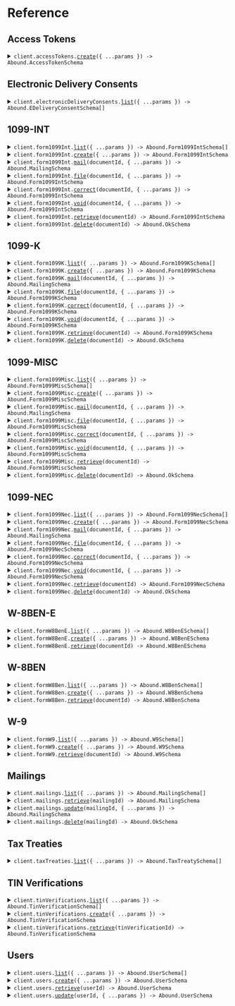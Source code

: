 # Reference

## Access Tokens

<details><summary><code>client.accessTokens.<a href="/src/api/resources/accessTokens/client/Client.ts">create</a>({ ...params }) -> Abound.AccessTokenSchema</code></summary>
<dl>
<dd>

#### 📝 Description

<dl>
<dd>

<dl>
<dd>

Creates an access token for authenticating Drop-In UI Components.

</dd>
</dl>
</dd>
</dl>

#### 🔌 Usage

<dl>
<dd>

<dl>
<dd>

```typescript
await client.accessTokens.create({
    expiresIn: 900,
});
```

</dd>
</dl>
</dd>
</dl>

#### ⚙️ Parameters

<dl>
<dd>

<dl>
<dd>

**request:** `Abound.AccessTokenRequestSchema`

</dd>
</dl>

<dl>
<dd>

**requestOptions:** `AccessTokens.RequestOptions`

</dd>
</dl>
</dd>
</dl>

</dd>
</dl>
</details>

## Electronic Delivery Consents

<details><summary><code>client.electronicDeliveryConsents.<a href="/src/api/resources/electronicDeliveryConsents/client/Client.ts">list</a>({ ...params }) -> Abound.EDeliveryConsentSchema[]</code></summary>
<dl>
<dd>

#### 📝 Description

<dl>
<dd>

<dl>
<dd>

Returns a list of Electronic Delivery Consents.

</dd>
</dl>
</dd>
</dl>

#### 🔌 Usage

<dl>
<dd>

<dl>
<dd>

```typescript
await client.electronicDeliveryConsents.list();
```

</dd>
</dl>
</dd>
</dl>

#### ⚙️ Parameters

<dl>
<dd>

<dl>
<dd>

**request:** `Abound.EDeliveryConsentListRequest`

</dd>
</dl>

<dl>
<dd>

**requestOptions:** `ElectronicDeliveryConsents.RequestOptions`

</dd>
</dl>
</dd>
</dl>

</dd>
</dl>
</details>

## 1099-INT

<details><summary><code>client.form1099Int.<a href="/src/api/resources/form1099Int/client/Client.ts">list</a>({ ...params }) -> Abound.Form1099IntSchema[]</code></summary>
<dl>
<dd>

#### 📝 Description

<dl>
<dd>

<dl>
<dd>

Returns a list of 1099-INT documents.

</dd>
</dl>
</dd>
</dl>

#### 🔌 Usage

<dl>
<dd>

<dl>
<dd>

```typescript
await client.form1099Int.list();
```

</dd>
</dl>
</dd>
</dl>

#### ⚙️ Parameters

<dl>
<dd>

<dl>
<dd>

**request:** `Abound.Form1099IntListRequest`

</dd>
</dl>

<dl>
<dd>

**requestOptions:** `Form1099Int.RequestOptions`

</dd>
</dl>
</dd>
</dl>

</dd>
</dl>
</details>

<details><summary><code>client.form1099Int.<a href="/src/api/resources/form1099Int/client/Client.ts">create</a>({ ...params }) -> Abound.Form1099IntSchema</code></summary>
<dl>
<dd>

#### 📝 Description

<dl>
<dd>

<dl>
<dd>

Creates a 1099-INT document and subsequently kicks off a TIN Verification, if the name and TIN combo has not been used before.

</dd>
</dl>
</dd>
</dl>

#### 🔌 Usage

<dl>
<dd>

<dl>
<dd>

```typescript
await client.form1099Int.create({
    body: {
        filingYear: 2023,
        payer: {
            name: "Hooli",
            tin: "111111111",
            address: "256 Byron Street",
            address2: "Suite 32",
            city: "Palo Alto",
            state: "CA",
            postalCode: "94306",
            country: "US",
            phoneNumber: "6501014096",
        },
        payee: {
            name: "Ada Lovelace",
            tin: "000000000",
            address: "1401 N Shoreline Blvd",
            address2: "Suite 1",
            city: "Mountain View",
            state: "CA",
            postalCode: "94043",
            country: "US",
        },
        formFields: {
            bondPremium: 19423,
            bondPremiumTaxExemptBond: 19423,
            bondPremiumTreasury: 19423,
            earlyWithdrawalPenalty: 23223,
            foreignTaxPaid: 19423,
            foreignTaxPaidCountry: "FR",
            hasFatcaFilingRequirement: true,
            interestIncome: 83232,
            investmentExpenses: 19423,
            marketDiscount: 19423,
            payersRoutingNumber: "054000030",
            specifiedPrivateActivityBondInterest: 19423,
            taxExemptInterest: 19423,
            usSavingsBondsInterest: 19423,
            federalIncomeTaxWithheld: 0,
            accountNumber: "A006SVmcrieFAbm3gsaV",
            stateTaxInfo: [
                {
                    filingState: Abound.Form1099FilingStateEnum.Ca,
                    stateTaxWithheld: 0,
                },
            ],
        },
    },
});
```

</dd>
</dl>
</dd>
</dl>

#### ⚙️ Parameters

<dl>
<dd>

<dl>
<dd>

**request:** `Abound.Form1099IntRequest`

</dd>
</dl>

<dl>
<dd>

**requestOptions:** `Form1099Int.RequestOptions`

</dd>
</dl>
</dd>
</dl>

</dd>
</dl>
</details>

<details><summary><code>client.form1099Int.<a href="/src/api/resources/form1099Int/client/Client.ts">mail</a>(documentId, { ...params }) -> Abound.MailingSchema</code></summary>
<dl>
<dd>

#### 📝 Description

<dl>
<dd>

<dl>
<dd>

Mails a 1099-INT document.

</dd>
</dl>
</dd>
</dl>

#### 🔌 Usage

<dl>
<dd>

<dl>
<dd>

```typescript
await client.form1099Int.mail("documentId_samplepWpJ9Snlzb", {
    body: {
        to: {
            address: "1401 N Shoreline Blvd",
            address2: "Suite 1",
            city: "Mountain View",
            state: "CA",
            postalCode: "94043",
            country: "US",
            name: "Ada Lovelace",
        },
        from: {
            address: "256 Byron Street",
            address2: "Suite 32",
            city: "Palo Alto",
            state: "CA",
            postalCode: "94306",
            country: "US",
            name: "Hooli",
        },
    },
});
```

</dd>
</dl>
</dd>
</dl>

#### ⚙️ Parameters

<dl>
<dd>

<dl>
<dd>

**documentId:** `Abound.DocumentId`

</dd>
</dl>

<dl>
<dd>

**request:** `Abound.Form1099IntMailingRequest`

</dd>
</dl>

<dl>
<dd>

**requestOptions:** `Form1099Int.RequestOptions`

</dd>
</dl>
</dd>
</dl>

</dd>
</dl>
</details>

<details><summary><code>client.form1099Int.<a href="/src/api/resources/form1099Int/client/Client.ts">file</a>(documentId, { ...params }) -> Abound.Form1099IntSchema</code></summary>
<dl>
<dd>

#### 📝 Description

<dl>
<dd>

<dl>
<dd>

Files a 1099-INT document.

</dd>
</dl>
</dd>
</dl>

#### 🔌 Usage

<dl>
<dd>

<dl>
<dd>

```typescript
await client.form1099Int.file("documentId_samplepWpJ9Snlzb");
```

</dd>
</dl>
</dd>
</dl>

#### ⚙️ Parameters

<dl>
<dd>

<dl>
<dd>

**documentId:** `Abound.DocumentId`

</dd>
</dl>

<dl>
<dd>

**request:** `Abound.Form1099IntFileRequest`

</dd>
</dl>

<dl>
<dd>

**requestOptions:** `Form1099Int.RequestOptions`

</dd>
</dl>
</dd>
</dl>

</dd>
</dl>
</details>

<details><summary><code>client.form1099Int.<a href="/src/api/resources/form1099Int/client/Client.ts">correct</a>(documentId, { ...params }) -> Abound.Form1099IntSchema</code></summary>
<dl>
<dd>

#### 📝 Description

<dl>
<dd>

<dl>
<dd>

Files a new corrected 1099-INT and relates it to the original document. A 1099-INT can be corrected only after it has reached the `FILED` status. Automatically handles both one-transaction and two-transaction corrections.

</dd>
</dl>
</dd>
</dl>

#### 🔌 Usage

<dl>
<dd>

<dl>
<dd>

```typescript
await client.form1099Int.correct("documentId_samplepWpJ9Snlzb", {
    body: {
        payee: {
            name: "Ada Lovelace",
            tin: "000000000",
            address: "1401 N Shoreline Blvd",
            address2: "Suite 1",
            city: "Mountain View",
            state: "CA",
            postalCode: "94043",
            country: "US",
        },
        formFields: {
            bondPremium: 19423,
            bondPremiumTaxExemptBond: 19423,
            bondPremiumTreasury: 19423,
            earlyWithdrawalPenalty: 23223,
            foreignTaxPaid: 19423,
            foreignTaxPaidCountry: "FR",
            hasFatcaFilingRequirement: true,
            interestIncome: 10000,
            investmentExpenses: 19423,
            marketDiscount: 19423,
            payersRoutingNumber: "054000030",
            specifiedPrivateActivityBondInterest: 19423,
            taxExemptInterest: 19423,
            usSavingsBondsInterest: 19423,
            federalIncomeTaxWithheld: 0,
            accountNumber: "A006SVmcrieFAbm3gsaV",
            stateTaxInfo: [
                {
                    filingState: Abound.Form1099FilingStateEnum.Ca,
                },
            ],
        },
    },
});
```

</dd>
</dl>
</dd>
</dl>

#### ⚙️ Parameters

<dl>
<dd>

<dl>
<dd>

**documentId:** `Abound.DocumentId`

</dd>
</dl>

<dl>
<dd>

**request:** `Abound.Form1099IntCorrectRequest`

</dd>
</dl>

<dl>
<dd>

**requestOptions:** `Form1099Int.RequestOptions`

</dd>
</dl>
</dd>
</dl>

</dd>
</dl>
</details>

<details><summary><code>client.form1099Int.<a href="/src/api/resources/form1099Int/client/Client.ts">void</a>(documentId, { ...params }) -> Abound.Form1099IntSchema</code></summary>
<dl>
<dd>

#### 📝 Description

<dl>
<dd>

<dl>
<dd>

Files a new voided 1099-INT and relates it to the original document. A 1099-INT can be voided only after it has reached the `FILED` status.

</dd>
</dl>
</dd>
</dl>

#### 🔌 Usage

<dl>
<dd>

<dl>
<dd>

```typescript
await client.form1099Int.void("documentId_samplepWpJ9Snlzb");
```

</dd>
</dl>
</dd>
</dl>

#### ⚙️ Parameters

<dl>
<dd>

<dl>
<dd>

**documentId:** `Abound.DocumentId`

</dd>
</dl>

<dl>
<dd>

**request:** `Abound.Form1099IntVoidRequest`

</dd>
</dl>

<dl>
<dd>

**requestOptions:** `Form1099Int.RequestOptions`

</dd>
</dl>
</dd>
</dl>

</dd>
</dl>
</details>

<details><summary><code>client.form1099Int.<a href="/src/api/resources/form1099Int/client/Client.ts">retrieve</a>(documentId) -> Abound.Form1099IntSchema</code></summary>
<dl>
<dd>

#### 📝 Description

<dl>
<dd>

<dl>
<dd>

Retrieves the details of an existing 1099-INT document.

</dd>
</dl>
</dd>
</dl>

#### 🔌 Usage

<dl>
<dd>

<dl>
<dd>

```typescript
await client.form1099Int.retrieve("documentId_samplepWpJ9Snlzb");
```

</dd>
</dl>
</dd>
</dl>

#### ⚙️ Parameters

<dl>
<dd>

<dl>
<dd>

**documentId:** `Abound.DocumentId`

</dd>
</dl>

<dl>
<dd>

**requestOptions:** `Form1099Int.RequestOptions`

</dd>
</dl>
</dd>
</dl>

</dd>
</dl>
</details>

<details><summary><code>client.form1099Int.<a href="/src/api/resources/form1099Int/client/Client.ts">delete</a>(documentId) -> Abound.OkSchema</code></summary>
<dl>
<dd>

#### 📝 Description

<dl>
<dd>

<dl>
<dd>

Deletes a 1099-INT document. Once an action (`/file`, `/correct`, `/void`) has been executed on a 1099-INT, it cannot be deleted.

</dd>
</dl>
</dd>
</dl>

#### 🔌 Usage

<dl>
<dd>

<dl>
<dd>

```typescript
await client.form1099Int.delete("documentId_samplepWpJ9Snlzb");
```

</dd>
</dl>
</dd>
</dl>

#### ⚙️ Parameters

<dl>
<dd>

<dl>
<dd>

**documentId:** `Abound.DocumentId`

</dd>
</dl>

<dl>
<dd>

**requestOptions:** `Form1099Int.RequestOptions`

</dd>
</dl>
</dd>
</dl>

</dd>
</dl>
</details>

## 1099-K

<details><summary><code>client.form1099K.<a href="/src/api/resources/form1099K/client/Client.ts">list</a>({ ...params }) -> Abound.Form1099KSchema[]</code></summary>
<dl>
<dd>

#### 📝 Description

<dl>
<dd>

<dl>
<dd>

Returns a list of 1099-K documents.

</dd>
</dl>
</dd>
</dl>

#### 🔌 Usage

<dl>
<dd>

<dl>
<dd>

```typescript
await client.form1099K.list();
```

</dd>
</dl>
</dd>
</dl>

#### ⚙️ Parameters

<dl>
<dd>

<dl>
<dd>

**request:** `Abound.Form1099KListRequest`

</dd>
</dl>

<dl>
<dd>

**requestOptions:** `Form1099K.RequestOptions`

</dd>
</dl>
</dd>
</dl>

</dd>
</dl>
</details>

<details><summary><code>client.form1099K.<a href="/src/api/resources/form1099K/client/Client.ts">create</a>({ ...params }) -> Abound.Form1099KSchema</code></summary>
<dl>
<dd>

#### 📝 Description

<dl>
<dd>

<dl>
<dd>

Creates a 1099-K document and subsequently kicks off a TIN Verification, if the name and TIN combo has not been used before.

</dd>
</dl>
</dd>
</dl>

#### 🔌 Usage

<dl>
<dd>

<dl>
<dd>

```typescript
await client.form1099K.create({
    body: {
        filingYear: 2023,
        payer: {
            name: "Hooli",
            tin: "111111111",
            address: "256 Byron Street",
            address2: "Suite 32",
            city: "Palo Alto",
            state: "CA",
            postalCode: "94306",
            country: "US",
            phoneNumber: "6501014096",
        },
        payee: {
            name: "Ada Lovelace",
            tin: "000000000",
            address: "1401 N Shoreline Blvd",
            address2: "Suite 1",
            city: "Mountain View",
            state: "CA",
            postalCode: "94043",
            country: "US",
        },
        formFields: {
            accountNumber: "A0MCFOfvWWL7AVtwrhiU",
            aggregateGrossAmount: 27987876,
            aggregateGrossAmountCardNotPresent: 2332323,
            federalIncomeTaxWithheld: 0,
            merchantCategoryCode: "4582",
            numberOfPaymentTransactions: 767,
            pseName: "Payment Entity",
            payerClassification: Abound.Form1099KPayerClassificationEnum.Pse,
            transactionsReportedClassification: Abound.Form1099KTransactionsReportedClassificationSchema.PaymentCard,
            psePhoneNumber: "5555555555",
            grossAmountsByMonth: {
                april: 2332323,
                august: 2332323,
                december: 2332323,
                february: 2332323,
                january: 2332323,
                july: 2332323,
                june: 2332323,
                march: 2332323,
                may: 2332323,
                november: 2332323,
                october: 2332323,
                september: 2332323,
            },
            stateTaxInfo: [
                {
                    filingState: Abound.Form1099FilingStateEnum.Ca,
                    stateTaxWithheld: 0,
                },
            ],
        },
    },
});
```

</dd>
</dl>
</dd>
</dl>

#### ⚙️ Parameters

<dl>
<dd>

<dl>
<dd>

**request:** `Abound.Form1099KRequest`

</dd>
</dl>

<dl>
<dd>

**requestOptions:** `Form1099K.RequestOptions`

</dd>
</dl>
</dd>
</dl>

</dd>
</dl>
</details>

<details><summary><code>client.form1099K.<a href="/src/api/resources/form1099K/client/Client.ts">mail</a>(documentId, { ...params }) -> Abound.MailingSchema</code></summary>
<dl>
<dd>

#### 📝 Description

<dl>
<dd>

<dl>
<dd>

Mails a 1099-K document.

</dd>
</dl>
</dd>
</dl>

#### 🔌 Usage

<dl>
<dd>

<dl>
<dd>

```typescript
await client.form1099K.mail("documentId_sampletTtqNfulW8", {
    body: {
        to: {
            address: "1401 N Shoreline Blvd",
            address2: "Suite 1",
            city: "Mountain View",
            state: "CA",
            postalCode: "94043",
            country: "US",
            name: "Ada Lovelace",
        },
        from: {
            address: "256 Byron Street",
            address2: "Suite 32",
            city: "Palo Alto",
            state: "CA",
            postalCode: "94306",
            country: "US",
            name: "Hooli",
        },
    },
});
```

</dd>
</dl>
</dd>
</dl>

#### ⚙️ Parameters

<dl>
<dd>

<dl>
<dd>

**documentId:** `Abound.DocumentId`

</dd>
</dl>

<dl>
<dd>

**request:** `Abound.Form1099KMailingRequest`

</dd>
</dl>

<dl>
<dd>

**requestOptions:** `Form1099K.RequestOptions`

</dd>
</dl>
</dd>
</dl>

</dd>
</dl>
</details>

<details><summary><code>client.form1099K.<a href="/src/api/resources/form1099K/client/Client.ts">file</a>(documentId, { ...params }) -> Abound.Form1099KSchema</code></summary>
<dl>
<dd>

#### 📝 Description

<dl>
<dd>

<dl>
<dd>

Files a 1099-K document.

</dd>
</dl>
</dd>
</dl>

#### 🔌 Usage

<dl>
<dd>

<dl>
<dd>

```typescript
await client.form1099K.file("documentId_sampletTtqNfulW8");
```

</dd>
</dl>
</dd>
</dl>

#### ⚙️ Parameters

<dl>
<dd>

<dl>
<dd>

**documentId:** `Abound.DocumentId`

</dd>
</dl>

<dl>
<dd>

**request:** `Abound.Form1099KFileRequest`

</dd>
</dl>

<dl>
<dd>

**requestOptions:** `Form1099K.RequestOptions`

</dd>
</dl>
</dd>
</dl>

</dd>
</dl>
</details>

<details><summary><code>client.form1099K.<a href="/src/api/resources/form1099K/client/Client.ts">correct</a>(documentId, { ...params }) -> Abound.Form1099KSchema</code></summary>
<dl>
<dd>

#### 📝 Description

<dl>
<dd>

<dl>
<dd>

Files a new corrected 1099-K and relates it to the original document. A 1099-K can be corrected only after it has reached the `FILED` status. Automatically handles both one-transaction and two-transaction corrections.

</dd>
</dl>
</dd>
</dl>

#### 🔌 Usage

<dl>
<dd>

<dl>
<dd>

```typescript
await client.form1099K.correct("documentId_sampletTtqNfulW8", {
    body: {
        payee: {
            name: "Ada Lovelace",
            tin: "000000000",
            address: "1401 N Shoreline Blvd",
            address2: "Suite 1",
            city: "Mountain View",
            state: "CA",
            postalCode: "94043",
            country: "US",
        },
        formFields: {
            accountNumber: "A0MCFOfvWWL7AVtwrhiU",
            aggregateGrossAmount: 25655553,
            aggregateGrossAmountCardNotPresent: 25655553,
            federalIncomeTaxWithheld: 0,
            merchantCategoryCode: "4582",
            numberOfPaymentTransactions: 767,
            pseName: "Payment Entity",
            payerClassification: Abound.Form1099KPayerClassificationEnum.Pse,
            transactionsReportedClassification: Abound.Form1099KTransactionsReportedClassificationSchema.PaymentCard,
            psePhoneNumber: "5555555555",
            grossAmountsByMonth: {
                april: 2332323,
                august: 2332323,
                december: 2332323,
                february: 2332323,
                january: 0,
                july: 2332323,
                june: 2332323,
                march: 2332323,
                may: 2332323,
                november: 2332323,
                october: 2332323,
                september: 2332323,
            },
            stateTaxInfo: [
                {
                    filingState: Abound.Form1099FilingStateEnum.Ca,
                },
            ],
        },
    },
});
```

</dd>
</dl>
</dd>
</dl>

#### ⚙️ Parameters

<dl>
<dd>

<dl>
<dd>

**documentId:** `Abound.DocumentId`

</dd>
</dl>

<dl>
<dd>

**request:** `Abound.Form1099KCorrectRequest`

</dd>
</dl>

<dl>
<dd>

**requestOptions:** `Form1099K.RequestOptions`

</dd>
</dl>
</dd>
</dl>

</dd>
</dl>
</details>

<details><summary><code>client.form1099K.<a href="/src/api/resources/form1099K/client/Client.ts">void</a>(documentId, { ...params }) -> Abound.Form1099KSchema</code></summary>
<dl>
<dd>

#### 📝 Description

<dl>
<dd>

<dl>
<dd>

Files a new voided 1099-K and relates it to the original document. A 1099-K can be voided only after it has reached the `FILED` status.

</dd>
</dl>
</dd>
</dl>

#### 🔌 Usage

<dl>
<dd>

<dl>
<dd>

```typescript
await client.form1099K.void("documentId_sampletTtqNfulW8");
```

</dd>
</dl>
</dd>
</dl>

#### ⚙️ Parameters

<dl>
<dd>

<dl>
<dd>

**documentId:** `Abound.DocumentId`

</dd>
</dl>

<dl>
<dd>

**request:** `Abound.Form1099KVoidRequest`

</dd>
</dl>

<dl>
<dd>

**requestOptions:** `Form1099K.RequestOptions`

</dd>
</dl>
</dd>
</dl>

</dd>
</dl>
</details>

<details><summary><code>client.form1099K.<a href="/src/api/resources/form1099K/client/Client.ts">retrieve</a>(documentId) -> Abound.Form1099KSchema</code></summary>
<dl>
<dd>

#### 📝 Description

<dl>
<dd>

<dl>
<dd>

Retrieves the details of an existing 1099-K document.

</dd>
</dl>
</dd>
</dl>

#### 🔌 Usage

<dl>
<dd>

<dl>
<dd>

```typescript
await client.form1099K.retrieve("documentId_sampletTtqNfulW8");
```

</dd>
</dl>
</dd>
</dl>

#### ⚙️ Parameters

<dl>
<dd>

<dl>
<dd>

**documentId:** `Abound.DocumentId`

</dd>
</dl>

<dl>
<dd>

**requestOptions:** `Form1099K.RequestOptions`

</dd>
</dl>
</dd>
</dl>

</dd>
</dl>
</details>

<details><summary><code>client.form1099K.<a href="/src/api/resources/form1099K/client/Client.ts">delete</a>(documentId) -> Abound.OkSchema</code></summary>
<dl>
<dd>

#### 📝 Description

<dl>
<dd>

<dl>
<dd>

Deletes a 1099-K document. Once an action (`/file`, `/correct`, `/void`) has been executed on a 1099-K, it cannot be deleted.

</dd>
</dl>
</dd>
</dl>

#### 🔌 Usage

<dl>
<dd>

<dl>
<dd>

```typescript
await client.form1099K.delete("documentId_sampletTtqNfulW8");
```

</dd>
</dl>
</dd>
</dl>

#### ⚙️ Parameters

<dl>
<dd>

<dl>
<dd>

**documentId:** `Abound.DocumentId`

</dd>
</dl>

<dl>
<dd>

**requestOptions:** `Form1099K.RequestOptions`

</dd>
</dl>
</dd>
</dl>

</dd>
</dl>
</details>

## 1099-MISC

<details><summary><code>client.form1099Misc.<a href="/src/api/resources/form1099Misc/client/Client.ts">list</a>({ ...params }) -> Abound.Form1099MiscSchema[]</code></summary>
<dl>
<dd>

#### 📝 Description

<dl>
<dd>

<dl>
<dd>

Returns a list of 1099-MISC documents.

</dd>
</dl>
</dd>
</dl>

#### 🔌 Usage

<dl>
<dd>

<dl>
<dd>

```typescript
await client.form1099Misc.list();
```

</dd>
</dl>
</dd>
</dl>

#### ⚙️ Parameters

<dl>
<dd>

<dl>
<dd>

**request:** `Abound.Form1099MiscListRequest`

</dd>
</dl>

<dl>
<dd>

**requestOptions:** `Form1099Misc.RequestOptions`

</dd>
</dl>
</dd>
</dl>

</dd>
</dl>
</details>

<details><summary><code>client.form1099Misc.<a href="/src/api/resources/form1099Misc/client/Client.ts">create</a>({ ...params }) -> Abound.Form1099MiscSchema</code></summary>
<dl>
<dd>

#### 📝 Description

<dl>
<dd>

<dl>
<dd>

Creates a 1099-MISC document and subsequently kicks off a TIN Verification, if the name and TIN combo has not been used before.

</dd>
</dl>
</dd>
</dl>

#### 🔌 Usage

<dl>
<dd>

<dl>
<dd>

```typescript
await client.form1099Misc.create({
    body: {
        filingYear: 2023,
        payer: {
            name: "Hooli",
            tin: "111111111",
            address: "256 Byron Street",
            address2: "Suite 32",
            city: "Palo Alto",
            state: "CA",
            postalCode: "94306",
            country: "US",
            phoneNumber: "6501014096",
        },
        payee: {
            name: "Ada Lovelace",
            tin: "000000000",
            address: "1401 N Shoreline Blvd",
            address2: "Suite 1",
            city: "Mountain View",
            state: "CA",
            postalCode: "94043",
            country: "US",
        },
        formFields: {
            cropInsuranceProceeds: 97109,
            excessGoldenParachutePayments: 97109,
            federalIncomeTaxWithheld: 0,
            fishPurchasedForResale: 97109,
            fishingBoatProceeds: 97109,
            grossProceedsPaidToAnAttorney: 97109,
            hasDirectSalesOver5000: false,
            hasFatcaFilingRequirement: true,
            medicalAndHealthCarePayments: 97109,
            nonqualifiedDeferredCompensation: 97109,
            substitutePaymentsInLieuOfDividendsOrInterest: 97109,
            otherIncome: 97109,
            rents: 97109,
            royalties: 97109,
            section409ADeferrals: 97109,
            accountNumber: "A00AskD1ZTO4YB8oBHav",
            stateTaxInfo: [
                {
                    filingState: Abound.Form1099FilingStateEnum.Ca,
                    stateIncome: 345543,
                    stateTaxWithheld: 0,
                },
            ],
        },
    },
});
```

</dd>
</dl>
</dd>
</dl>

#### ⚙️ Parameters

<dl>
<dd>

<dl>
<dd>

**request:** `Abound.Form1099MiscRequest`

</dd>
</dl>

<dl>
<dd>

**requestOptions:** `Form1099Misc.RequestOptions`

</dd>
</dl>
</dd>
</dl>

</dd>
</dl>
</details>

<details><summary><code>client.form1099Misc.<a href="/src/api/resources/form1099Misc/client/Client.ts">mail</a>(documentId, { ...params }) -> Abound.MailingSchema</code></summary>
<dl>
<dd>

#### 📝 Description

<dl>
<dd>

<dl>
<dd>

Mails a 1099-MISC document.

</dd>
</dl>
</dd>
</dl>

#### 🔌 Usage

<dl>
<dd>

<dl>
<dd>

```typescript
await client.form1099Misc.mail("documentId_sampleGNPOKNmIgF", {
    body: {
        to: {
            address: "1401 N Shoreline Blvd",
            address2: "Suite 1",
            city: "Mountain View",
            state: "CA",
            postalCode: "94043",
            country: "US",
            name: "Ada Lovelace",
        },
        from: {
            address: "256 Byron Street",
            address2: "Suite 32",
            city: "Palo Alto",
            state: "CA",
            postalCode: "94306",
            country: "US",
            name: "Hooli",
        },
    },
});
```

</dd>
</dl>
</dd>
</dl>

#### ⚙️ Parameters

<dl>
<dd>

<dl>
<dd>

**documentId:** `Abound.DocumentId`

</dd>
</dl>

<dl>
<dd>

**request:** `Abound.Form1099MiscMailingRequest`

</dd>
</dl>

<dl>
<dd>

**requestOptions:** `Form1099Misc.RequestOptions`

</dd>
</dl>
</dd>
</dl>

</dd>
</dl>
</details>

<details><summary><code>client.form1099Misc.<a href="/src/api/resources/form1099Misc/client/Client.ts">file</a>(documentId, { ...params }) -> Abound.Form1099MiscSchema</code></summary>
<dl>
<dd>

#### 📝 Description

<dl>
<dd>

<dl>
<dd>

Files a 1099-MISC document.

</dd>
</dl>
</dd>
</dl>

#### 🔌 Usage

<dl>
<dd>

<dl>
<dd>

```typescript
await client.form1099Misc.file("documentId_sampleGNPOKNmIgF");
```

</dd>
</dl>
</dd>
</dl>

#### ⚙️ Parameters

<dl>
<dd>

<dl>
<dd>

**documentId:** `Abound.DocumentId`

</dd>
</dl>

<dl>
<dd>

**request:** `Abound.Form1099MiscFileRequest`

</dd>
</dl>

<dl>
<dd>

**requestOptions:** `Form1099Misc.RequestOptions`

</dd>
</dl>
</dd>
</dl>

</dd>
</dl>
</details>

<details><summary><code>client.form1099Misc.<a href="/src/api/resources/form1099Misc/client/Client.ts">correct</a>(documentId, { ...params }) -> Abound.Form1099MiscSchema</code></summary>
<dl>
<dd>

#### 📝 Description

<dl>
<dd>

<dl>
<dd>

Files a new corrected 1099-MISC and relates it to the original document. A 1099-MISC can be corrected only after it has reached the `FILED` status. Automatically handles both one-transaction and two-transaction corrections.

</dd>
</dl>
</dd>
</dl>

#### 🔌 Usage

<dl>
<dd>

<dl>
<dd>

```typescript
await client.form1099Misc.correct("documentId_sampleGNPOKNmIgF", {
    body: {
        payee: {
            name: "Ada Lovelace",
            tin: "000000000",
            address: "1401 N Shoreline Blvd",
            address2: "Suite 1",
            city: "Mountain View",
            state: "CA",
            postalCode: "94043",
            country: "US",
        },
        formFields: {
            cropInsuranceProceeds: 97109,
            excessGoldenParachutePayments: 97109,
            federalIncomeTaxWithheld: 0,
            fishPurchasedForResale: 97109,
            fishingBoatProceeds: 97109,
            grossProceedsPaidToAnAttorney: 97109,
            hasDirectSalesOver5000: false,
            hasFatcaFilingRequirement: true,
            medicalAndHealthCarePayments: 97109,
            nonqualifiedDeferredCompensation: 97109,
            substitutePaymentsInLieuOfDividendsOrInterest: 97109,
            otherIncome: 97109,
            rents: 10000,
            royalties: 97109,
            section409ADeferrals: 97109,
            accountNumber: "A00AskD1ZTO4YB8oBHav",
            stateTaxInfo: [
                {
                    filingState: Abound.Form1099FilingStateEnum.Ca,
                    stateIncome: 258434,
                },
            ],
        },
    },
});
```

</dd>
</dl>
</dd>
</dl>

#### ⚙️ Parameters

<dl>
<dd>

<dl>
<dd>

**documentId:** `Abound.DocumentId`

</dd>
</dl>

<dl>
<dd>

**request:** `Abound.Form1099MiscCorrectRequest`

</dd>
</dl>

<dl>
<dd>

**requestOptions:** `Form1099Misc.RequestOptions`

</dd>
</dl>
</dd>
</dl>

</dd>
</dl>
</details>

<details><summary><code>client.form1099Misc.<a href="/src/api/resources/form1099Misc/client/Client.ts">void</a>(documentId, { ...params }) -> Abound.Form1099MiscSchema</code></summary>
<dl>
<dd>

#### 📝 Description

<dl>
<dd>

<dl>
<dd>

Files a new voided 1099-MISC and relates it to the original document. A 1099-MISC can be voided only after it has reached the `FILED` status.

</dd>
</dl>
</dd>
</dl>

#### 🔌 Usage

<dl>
<dd>

<dl>
<dd>

```typescript
await client.form1099Misc.void("documentId_sampleGNPOKNmIgF");
```

</dd>
</dl>
</dd>
</dl>

#### ⚙️ Parameters

<dl>
<dd>

<dl>
<dd>

**documentId:** `Abound.DocumentId`

</dd>
</dl>

<dl>
<dd>

**request:** `Abound.Form1099MiscVoidRequest`

</dd>
</dl>

<dl>
<dd>

**requestOptions:** `Form1099Misc.RequestOptions`

</dd>
</dl>
</dd>
</dl>

</dd>
</dl>
</details>

<details><summary><code>client.form1099Misc.<a href="/src/api/resources/form1099Misc/client/Client.ts">retrieve</a>(documentId) -> Abound.Form1099MiscSchema</code></summary>
<dl>
<dd>

#### 📝 Description

<dl>
<dd>

<dl>
<dd>

Retrieves the details of an existing 1099-MISC document.

</dd>
</dl>
</dd>
</dl>

#### 🔌 Usage

<dl>
<dd>

<dl>
<dd>

```typescript
await client.form1099Misc.retrieve("documentId_sampleGNPOKNmIgF");
```

</dd>
</dl>
</dd>
</dl>

#### ⚙️ Parameters

<dl>
<dd>

<dl>
<dd>

**documentId:** `Abound.DocumentId`

</dd>
</dl>

<dl>
<dd>

**requestOptions:** `Form1099Misc.RequestOptions`

</dd>
</dl>
</dd>
</dl>

</dd>
</dl>
</details>

<details><summary><code>client.form1099Misc.<a href="/src/api/resources/form1099Misc/client/Client.ts">delete</a>(documentId) -> Abound.OkSchema</code></summary>
<dl>
<dd>

#### 📝 Description

<dl>
<dd>

<dl>
<dd>

Deletes a 1099-MISC document. Once an action (`/file`, `/correct`, `/void`) has been executed on a 1099-MISC, it cannot be deleted.

</dd>
</dl>
</dd>
</dl>

#### 🔌 Usage

<dl>
<dd>

<dl>
<dd>

```typescript
await client.form1099Misc.delete("documentId_sampleGNPOKNmIgF");
```

</dd>
</dl>
</dd>
</dl>

#### ⚙️ Parameters

<dl>
<dd>

<dl>
<dd>

**documentId:** `Abound.DocumentId`

</dd>
</dl>

<dl>
<dd>

**requestOptions:** `Form1099Misc.RequestOptions`

</dd>
</dl>
</dd>
</dl>

</dd>
</dl>
</details>

## 1099-NEC

<details><summary><code>client.form1099Nec.<a href="/src/api/resources/form1099Nec/client/Client.ts">list</a>({ ...params }) -> Abound.Form1099NecSchema[]</code></summary>
<dl>
<dd>

#### 📝 Description

<dl>
<dd>

<dl>
<dd>

Returns a list of 1099-NEC documents.

</dd>
</dl>
</dd>
</dl>

#### 🔌 Usage

<dl>
<dd>

<dl>
<dd>

```typescript
await client.form1099Nec.list();
```

</dd>
</dl>
</dd>
</dl>

#### ⚙️ Parameters

<dl>
<dd>

<dl>
<dd>

**request:** `Abound.Form1099NecListRequest`

</dd>
</dl>

<dl>
<dd>

**requestOptions:** `Form1099Nec.RequestOptions`

</dd>
</dl>
</dd>
</dl>

</dd>
</dl>
</details>

<details><summary><code>client.form1099Nec.<a href="/src/api/resources/form1099Nec/client/Client.ts">create</a>({ ...params }) -> Abound.Form1099NecSchema</code></summary>
<dl>
<dd>

#### 📝 Description

<dl>
<dd>

<dl>
<dd>

Creates a 1099-NEC document and subsequently kicks off a TIN Verification, if the name and TIN combo has not been used before.

</dd>
</dl>
</dd>
</dl>

#### 🔌 Usage

<dl>
<dd>

<dl>
<dd>

```typescript
await client.form1099Nec.create({
    body: {
        filingYear: 2023,
        payer: {
            name: "Hooli",
            tin: "111111111",
            address: "256 Byron Street",
            address2: "Suite 32",
            city: "Palo Alto",
            state: "CA",
            postalCode: "94306",
            country: "US",
            phoneNumber: "6501014096",
        },
        payee: {
            name: "Ada Lovelace",
            tin: "000000000",
            address: "1401 N Shoreline Blvd",
            address2: "Suite 1",
            city: "Mountain View",
            state: "CA",
            postalCode: "94043",
            country: "US",
        },
        formFields: {
            nonemployeeCompensation: 23423,
            hasDirectSalesOver5000: false,
            federalIncomeTaxWithheld: 0,
            accountNumber: "A0NEqtav7n0sBGoq88w0",
            stateTaxInfo: [
                {
                    filingState: Abound.Form1099FilingStateEnum.Ca,
                    stateIncome: 23423,
                    stateTaxWithheld: 0,
                },
            ],
        },
    },
});
```

</dd>
</dl>
</dd>
</dl>

#### ⚙️ Parameters

<dl>
<dd>

<dl>
<dd>

**request:** `Abound.Form1099NecRequest`

</dd>
</dl>

<dl>
<dd>

**requestOptions:** `Form1099Nec.RequestOptions`

</dd>
</dl>
</dd>
</dl>

</dd>
</dl>
</details>

<details><summary><code>client.form1099Nec.<a href="/src/api/resources/form1099Nec/client/Client.ts">mail</a>(documentId, { ...params }) -> Abound.MailingSchema</code></summary>
<dl>
<dd>

#### 📝 Description

<dl>
<dd>

<dl>
<dd>

Mails a 1099-NEC document.

</dd>
</dl>
</dd>
</dl>

#### 🔌 Usage

<dl>
<dd>

<dl>
<dd>

```typescript
await client.form1099Nec.mail("documentId_samplegU0eR8oc8a", {
    body: {
        to: {
            address: "1401 N Shoreline Blvd",
            address2: "Suite 1",
            city: "Mountain View",
            state: "CA",
            postalCode: "94043",
            country: "US",
            name: "Ada Lovelace",
        },
        from: {
            address: "256 Byron Street",
            address2: "Suite 32",
            city: "Palo Alto",
            state: "CA",
            postalCode: "94306",
            country: "US",
            name: "Hooli",
        },
    },
});
```

</dd>
</dl>
</dd>
</dl>

#### ⚙️ Parameters

<dl>
<dd>

<dl>
<dd>

**documentId:** `Abound.DocumentId`

</dd>
</dl>

<dl>
<dd>

**request:** `Abound.Form1099NecMailingRequest`

</dd>
</dl>

<dl>
<dd>

**requestOptions:** `Form1099Nec.RequestOptions`

</dd>
</dl>
</dd>
</dl>

</dd>
</dl>
</details>

<details><summary><code>client.form1099Nec.<a href="/src/api/resources/form1099Nec/client/Client.ts">file</a>(documentId, { ...params }) -> Abound.Form1099NecSchema</code></summary>
<dl>
<dd>

#### 📝 Description

<dl>
<dd>

<dl>
<dd>

Files a 1099-NEC document.

</dd>
</dl>
</dd>
</dl>

#### 🔌 Usage

<dl>
<dd>

<dl>
<dd>

```typescript
await client.form1099Nec.file("documentId_samplegU0eR8oc8a");
```

</dd>
</dl>
</dd>
</dl>

#### ⚙️ Parameters

<dl>
<dd>

<dl>
<dd>

**documentId:** `Abound.DocumentId`

</dd>
</dl>

<dl>
<dd>

**request:** `Abound.Form1099NecFileRequest`

</dd>
</dl>

<dl>
<dd>

**requestOptions:** `Form1099Nec.RequestOptions`

</dd>
</dl>
</dd>
</dl>

</dd>
</dl>
</details>

<details><summary><code>client.form1099Nec.<a href="/src/api/resources/form1099Nec/client/Client.ts">correct</a>(documentId, { ...params }) -> Abound.Form1099NecSchema</code></summary>
<dl>
<dd>

#### 📝 Description

<dl>
<dd>

<dl>
<dd>

Files a new corrected 1099-NEC and relates it to the original document. A 1099-NEC can be corrected only after it has reached the `FILED` status. Automatically handles both one-transaction and two-transaction corrections.

</dd>
</dl>
</dd>
</dl>

#### 🔌 Usage

<dl>
<dd>

<dl>
<dd>

```typescript
await client.form1099Nec.correct("documentId_samplegU0eR8oc8a", {
    body: {
        payee: {
            name: "Ada Lovelace",
            tin: "000000000",
            address: "1401 N Shoreline Blvd",
            address2: "Suite 1",
            city: "Mountain View",
            state: "CA",
            postalCode: "94043",
            country: "US",
        },
        formFields: {
            nonemployeeCompensation: 10000,
            accountNumber: "A0NEqtav7n0sBGoq88w0",
            stateTaxInfo: [
                {
                    filingState: Abound.Form1099FilingStateEnum.Ca,
                    stateIncome: 10000,
                },
            ],
        },
    },
});
```

</dd>
</dl>
</dd>
</dl>

#### ⚙️ Parameters

<dl>
<dd>

<dl>
<dd>

**documentId:** `Abound.DocumentId`

</dd>
</dl>

<dl>
<dd>

**request:** `Abound.Form1099NecCorrectRequest`

</dd>
</dl>

<dl>
<dd>

**requestOptions:** `Form1099Nec.RequestOptions`

</dd>
</dl>
</dd>
</dl>

</dd>
</dl>
</details>

<details><summary><code>client.form1099Nec.<a href="/src/api/resources/form1099Nec/client/Client.ts">void</a>(documentId, { ...params }) -> Abound.Form1099NecSchema</code></summary>
<dl>
<dd>

#### 📝 Description

<dl>
<dd>

<dl>
<dd>

Files a new voided 1099-NEC and relates it to the original document. A 1099-NEC can be voided only after it has reached the `FILED` status.

</dd>
</dl>
</dd>
</dl>

#### 🔌 Usage

<dl>
<dd>

<dl>
<dd>

```typescript
await client.form1099Nec.void("documentId_samplegU0eR8oc8a");
```

</dd>
</dl>
</dd>
</dl>

#### ⚙️ Parameters

<dl>
<dd>

<dl>
<dd>

**documentId:** `Abound.DocumentId`

</dd>
</dl>

<dl>
<dd>

**request:** `Abound.Form1099NecVoidRequest`

</dd>
</dl>

<dl>
<dd>

**requestOptions:** `Form1099Nec.RequestOptions`

</dd>
</dl>
</dd>
</dl>

</dd>
</dl>
</details>

<details><summary><code>client.form1099Nec.<a href="/src/api/resources/form1099Nec/client/Client.ts">retrieve</a>(documentId) -> Abound.Form1099NecSchema</code></summary>
<dl>
<dd>

#### 📝 Description

<dl>
<dd>

<dl>
<dd>

Retrieves the details of an existing 1099-NEC document.

</dd>
</dl>
</dd>
</dl>

#### 🔌 Usage

<dl>
<dd>

<dl>
<dd>

```typescript
await client.form1099Nec.retrieve("documentId_samplegU0eR8oc8a");
```

</dd>
</dl>
</dd>
</dl>

#### ⚙️ Parameters

<dl>
<dd>

<dl>
<dd>

**documentId:** `Abound.DocumentId`

</dd>
</dl>

<dl>
<dd>

**requestOptions:** `Form1099Nec.RequestOptions`

</dd>
</dl>
</dd>
</dl>

</dd>
</dl>
</details>

<details><summary><code>client.form1099Nec.<a href="/src/api/resources/form1099Nec/client/Client.ts">delete</a>(documentId) -> Abound.OkSchema</code></summary>
<dl>
<dd>

#### 📝 Description

<dl>
<dd>

<dl>
<dd>

Deletes a 1099-NEC document. Once an action (`/file`, `/correct`, `/void`) has been executed on a 1099-NEC, it cannot be deleted.

</dd>
</dl>
</dd>
</dl>

#### 🔌 Usage

<dl>
<dd>

<dl>
<dd>

```typescript
await client.form1099Nec.delete("documentId_samplegU0eR8oc8a");
```

</dd>
</dl>
</dd>
</dl>

#### ⚙️ Parameters

<dl>
<dd>

<dl>
<dd>

**documentId:** `Abound.DocumentId`

</dd>
</dl>

<dl>
<dd>

**requestOptions:** `Form1099Nec.RequestOptions`

</dd>
</dl>
</dd>
</dl>

</dd>
</dl>
</details>

## W-8BEN-E

<details><summary><code>client.formW8BenE.<a href="/src/api/resources/formW8BenE/client/Client.ts">list</a>({ ...params }) -> Abound.W8BenESchema[]</code></summary>
<dl>
<dd>

#### 📝 Description

<dl>
<dd>

<dl>
<dd>

Returns a list of W-8BEN-E documents.

</dd>
</dl>
</dd>
</dl>

#### 🔌 Usage

<dl>
<dd>

<dl>
<dd>

```typescript
await client.formW8BenE.list();
```

</dd>
</dl>
</dd>
</dl>

#### ⚙️ Parameters

<dl>
<dd>

<dl>
<dd>

**request:** `Abound.FormW8BenEListRequest`

</dd>
</dl>

<dl>
<dd>

**requestOptions:** `FormW8BenE.RequestOptions`

</dd>
</dl>
</dd>
</dl>

</dd>
</dl>
</details>

<details><summary><code>client.formW8BenE.<a href="/src/api/resources/formW8BenE/client/Client.ts">create</a>({ ...params }) -> Abound.W8BenESchema</code></summary>
<dl>
<dd>

#### 📝 Description

<dl>
<dd>

<dl>
<dd>

Creates a W-8BEN-E document and, if present, subsequently kicks off a TIN Verification. A TIN Verification will only kickoff if the name and TIN combo has not been seen before.

</dd>
</dl>
</dd>
</dl>

#### 🔌 Usage

<dl>
<dd>

<dl>
<dd>

```typescript
await client.formW8BenE.create({
    payee: {
        name: "Hooli",
        incorporationCountry: "GB",
        tin: "111111111",
        foreignTin: "DQ123456C",
        permanentResidenceAddress: {
            address: "43 Hilly Fields",
            address2: "Suite 32",
            city: "Lewisham",
            state: "London",
            postalCode: "SE13 7JN",
            country: "GB",
        },
        mailingAddress: {
            address: "256 Byron Street",
            address2: "Suite 32",
            city: "Palo Alto",
            postalCode: "94306",
            state: "CA",
            country: "US",
        },
    },
    formFields: {
        taxClassification: Abound.W8BenETaxClassificationEnum.Corporation,
        isForeignTinNotRequired: false,
        taxTreatyCode: Abound.TaxTreatyAboundCodeEnum.Gb17IndependentPersonalServices,
        referenceNumbers: ["123456789"],
        isCertified: true,
        electronicSignature: {
            signature: "Hooli Representative",
            printedName: "Hooli Representative",
            signedAt: "2024-01-01T00:00:00.000Z",
            ipAddress: "127.0.0.1",
        },
    },
});
```

</dd>
</dl>
</dd>
</dl>

#### ⚙️ Parameters

<dl>
<dd>

<dl>
<dd>

**request:** `Abound.W8BenERequestSchema`

</dd>
</dl>

<dl>
<dd>

**requestOptions:** `FormW8BenE.RequestOptions`

</dd>
</dl>
</dd>
</dl>

</dd>
</dl>
</details>

<details><summary><code>client.formW8BenE.<a href="/src/api/resources/formW8BenE/client/Client.ts">retrieve</a>(documentId) -> Abound.W8BenESchema</code></summary>
<dl>
<dd>

#### 📝 Description

<dl>
<dd>

<dl>
<dd>

Retrieves the details of an existing W-8BEN-E document.

</dd>
</dl>
</dd>
</dl>

#### 🔌 Usage

<dl>
<dd>

<dl>
<dd>

```typescript
await client.formW8BenE.retrieve("documentId_sampleGyuBXlfAwo");
```

</dd>
</dl>
</dd>
</dl>

#### ⚙️ Parameters

<dl>
<dd>

<dl>
<dd>

**documentId:** `Abound.DocumentId`

</dd>
</dl>

<dl>
<dd>

**requestOptions:** `FormW8BenE.RequestOptions`

</dd>
</dl>
</dd>
</dl>

</dd>
</dl>
</details>

## W-8BEN

<details><summary><code>client.formW8Ben.<a href="/src/api/resources/formW8Ben/client/Client.ts">list</a>({ ...params }) -> Abound.W8BenSchema[]</code></summary>
<dl>
<dd>

#### 📝 Description

<dl>
<dd>

<dl>
<dd>

Returns a list of W-8BEN documents.

</dd>
</dl>
</dd>
</dl>

#### 🔌 Usage

<dl>
<dd>

<dl>
<dd>

```typescript
await client.formW8Ben.list();
```

</dd>
</dl>
</dd>
</dl>

#### ⚙️ Parameters

<dl>
<dd>

<dl>
<dd>

**request:** `Abound.FormW8BenListRequest`

</dd>
</dl>

<dl>
<dd>

**requestOptions:** `FormW8Ben.RequestOptions`

</dd>
</dl>
</dd>
</dl>

</dd>
</dl>
</details>

<details><summary><code>client.formW8Ben.<a href="/src/api/resources/formW8Ben/client/Client.ts">create</a>({ ...params }) -> Abound.W8BenSchema</code></summary>
<dl>
<dd>

#### 📝 Description

<dl>
<dd>

<dl>
<dd>

Creates a W-8BEN document and, if present, subsequently kicks off a TIN Verification. A TIN Verification will only kickoff if the name and TIN combo has not been seen before.

</dd>
</dl>
</dd>
</dl>

#### 🔌 Usage

<dl>
<dd>

<dl>
<dd>

```typescript
await client.formW8Ben.create({
    payee: {
        name: "Ada Lovelace",
        citizenshipCountry: "GB",
        tin: "000000000",
        foreignTin: "DQ123456C",
        dateOfBirth: "1982-12-10",
        permanentResidenceAddress: {
            address: "43 Hilly Fields",
            address2: "Suite 32",
            city: "Lewisham",
            state: "London",
            postalCode: "SE13 7JN",
            country: "GB",
        },
        mailingAddress: {
            address: "256 Byron Street",
            address2: "Suite 32",
            city: "Palo Alto",
            postalCode: "94306",
            state: "CA",
            country: "US",
        },
    },
    formFields: {
        isForeignTinNotRequired: false,
        taxTreatyCode: Abound.TaxTreatyAboundCodeEnum.Gb17IndependentPersonalServices,
        referenceNumbers: ["123456789"],
        isCertified: true,
        electronicSignature: {
            signature: "Ada Lovelace",
            printedName: "Ada Lovelace",
            signedAt: "2024-01-01T00:00:00.000Z",
            ipAddress: "127.0.0.1",
        },
    },
});
```

</dd>
</dl>
</dd>
</dl>

#### ⚙️ Parameters

<dl>
<dd>

<dl>
<dd>

**request:** `Abound.W8BenRequestSchema`

</dd>
</dl>

<dl>
<dd>

**requestOptions:** `FormW8Ben.RequestOptions`

</dd>
</dl>
</dd>
</dl>

</dd>
</dl>
</details>

<details><summary><code>client.formW8Ben.<a href="/src/api/resources/formW8Ben/client/Client.ts">retrieve</a>(documentId) -> Abound.W8BenSchema</code></summary>
<dl>
<dd>

#### 📝 Description

<dl>
<dd>

<dl>
<dd>

Retrieves the details of an existing W-8BEN document.

</dd>
</dl>
</dd>
</dl>

#### 🔌 Usage

<dl>
<dd>

<dl>
<dd>

```typescript
await client.formW8Ben.retrieve("documentId_samplexEM8PRV7sh");
```

</dd>
</dl>
</dd>
</dl>

#### ⚙️ Parameters

<dl>
<dd>

<dl>
<dd>

**documentId:** `Abound.DocumentId`

</dd>
</dl>

<dl>
<dd>

**requestOptions:** `FormW8Ben.RequestOptions`

</dd>
</dl>
</dd>
</dl>

</dd>
</dl>
</details>

## W-9

<details><summary><code>client.formW9.<a href="/src/api/resources/formW9/client/Client.ts">list</a>({ ...params }) -> Abound.W9Schema[]</code></summary>
<dl>
<dd>

#### 📝 Description

<dl>
<dd>

<dl>
<dd>

Returns a list of W-9 documents.

</dd>
</dl>
</dd>
</dl>

#### 🔌 Usage

<dl>
<dd>

<dl>
<dd>

```typescript
await client.formW9.list();
```

</dd>
</dl>
</dd>
</dl>

#### ⚙️ Parameters

<dl>
<dd>

<dl>
<dd>

**request:** `Abound.FormW9ListRequest`

</dd>
</dl>

<dl>
<dd>

**requestOptions:** `FormW9.RequestOptions`

</dd>
</dl>
</dd>
</dl>

</dd>
</dl>
</details>

<details><summary><code>client.formW9.<a href="/src/api/resources/formW9/client/Client.ts">create</a>({ ...params }) -> Abound.W9Schema</code></summary>
<dl>
<dd>

#### 📝 Description

<dl>
<dd>

<dl>
<dd>

Creates a W-9 document and subsequently kicks off a TIN verification, if the name and TIN combo has not been used before.

</dd>
</dl>
</dd>
</dl>

#### 🔌 Usage

<dl>
<dd>

<dl>
<dd>

```typescript
await client.formW9.create({
    body: {
        payee: {
            name: "Ada Lovelace",
            address: "1401 N Shoreline Blvd",
            address2: "Suite 1",
            city: "Mountain View",
            country: "US",
            postalCode: "94043",
            state: "CA",
            tin: "000000000",
            tinType: Abound.TinTypeEnum.Individual,
        },
        formFields: {
            taxClassification: Abound.W9TaxClassificationSchema.Individual,
            isSubjectToBackupWithholding: false,
            electronicSignature: {
                signature: "Ada Lovelace",
                printedName: "Ada Lovelace",
                signedAt: "2024-01-01T00:00:00.000Z",
                ipAddress: "127.0.0.1",
            },
        },
    },
});
```

</dd>
</dl>
</dd>
</dl>

#### ⚙️ Parameters

<dl>
<dd>

<dl>
<dd>

**request:** `Abound.FormW9RequestSchema`

</dd>
</dl>

<dl>
<dd>

**requestOptions:** `FormW9.RequestOptions`

</dd>
</dl>
</dd>
</dl>

</dd>
</dl>
</details>

<details><summary><code>client.formW9.<a href="/src/api/resources/formW9/client/Client.ts">retrieve</a>(documentId) -> Abound.W9Schema</code></summary>
<dl>
<dd>

#### 📝 Description

<dl>
<dd>

<dl>
<dd>

Retrieves the details of an existing W-9 document.

</dd>
</dl>
</dd>
</dl>

#### 🔌 Usage

<dl>
<dd>

<dl>
<dd>

```typescript
await client.formW9.retrieve("documentId_sampleVppNzzIbQT");
```

</dd>
</dl>
</dd>
</dl>

#### ⚙️ Parameters

<dl>
<dd>

<dl>
<dd>

**documentId:** `Abound.DocumentId`

</dd>
</dl>

<dl>
<dd>

**requestOptions:** `FormW9.RequestOptions`

</dd>
</dl>
</dd>
</dl>

</dd>
</dl>
</details>

## Mailings

<details><summary><code>client.mailings.<a href="/src/api/resources/mailings/client/Client.ts">list</a>({ ...params }) -> Abound.MailingSchema[]</code></summary>
<dl>
<dd>

#### 📝 Description

<dl>
<dd>

<dl>
<dd>

Returns a list of mailings. Up to 100 mailings are returned per request.

</dd>
</dl>
</dd>
</dl>

#### 🔌 Usage

<dl>
<dd>

<dl>
<dd>

```typescript
await client.mailings.list();
```

</dd>
</dl>
</dd>
</dl>

#### ⚙️ Parameters

<dl>
<dd>

<dl>
<dd>

**request:** `Abound.MailingsListRequest`

</dd>
</dl>

<dl>
<dd>

**requestOptions:** `Mailings.RequestOptions`

</dd>
</dl>
</dd>
</dl>

</dd>
</dl>
</details>

<details><summary><code>client.mailings.<a href="/src/api/resources/mailings/client/Client.ts">retrieve</a>(mailingId) -> Abound.MailingSchema</code></summary>
<dl>
<dd>

#### 📝 Description

<dl>
<dd>

<dl>
<dd>

Retrieves the details of an existing mailing.

</dd>
</dl>
</dd>
</dl>

#### 🔌 Usage

<dl>
<dd>

<dl>
<dd>

```typescript
await client.mailings.retrieve("mailingId_sampleFV9b73IvAD");
```

</dd>
</dl>
</dd>
</dl>

#### ⚙️ Parameters

<dl>
<dd>

<dl>
<dd>

**mailingId:** `Abound.MailingId`

</dd>
</dl>

<dl>
<dd>

**requestOptions:** `Mailings.RequestOptions`

</dd>
</dl>
</dd>
</dl>

</dd>
</dl>
</details>

<details><summary><code>client.mailings.<a href="/src/api/resources/mailings/client/Client.ts">update</a>(mailingId, { ...params }) -> Abound.MailingSchema</code></summary>
<dl>
<dd>

#### 📝 Description

<dl>
<dd>

<dl>
<dd>

Updates an existing mailing. Once a mailing has reached the `PROCESSING_FOR_DELIVERY` status, it cannot be updated. Any body parameters not provided will be removed.

</dd>
</dl>
</dd>
</dl>

#### 🔌 Usage

<dl>
<dd>

<dl>
<dd>

```typescript
await client.mailings.update("mailingId_sampleFV9b73IvAD", {
    body: {
        to: {
            address: "1401 N Shoreline Blvd",
            address2: "Suite 1",
            city: "Mountain View",
            state: "CA",
            postalCode: "94043",
            country: "US",
            name: "Ada Lovelace",
        },
        from: {
            address: "256 Byron Street",
            address2: "Suite 32",
            city: "Palo Alto",
            state: "CA",
            postalCode: "94306",
            country: "US",
            name: "Hooli",
        },
    },
});
```

</dd>
</dl>
</dd>
</dl>

#### ⚙️ Parameters

<dl>
<dd>

<dl>
<dd>

**mailingId:** `Abound.MailingId`

</dd>
</dl>

<dl>
<dd>

**request:** `Abound.MailingRequest`

</dd>
</dl>

<dl>
<dd>

**requestOptions:** `Mailings.RequestOptions`

</dd>
</dl>
</dd>
</dl>

</dd>
</dl>
</details>

<details><summary><code>client.mailings.<a href="/src/api/resources/mailings/client/Client.ts">delete</a>(mailingId) -> Abound.OkSchema</code></summary>
<dl>
<dd>

#### 📝 Description

<dl>
<dd>

<dl>
<dd>

Deletes a mailing. Once a mailing has reached the `PROCESSING_FOR_DELIVERY` status, it cannot be deleted.

</dd>
</dl>
</dd>
</dl>

#### 🔌 Usage

<dl>
<dd>

<dl>
<dd>

```typescript
await client.mailings.delete("mailingId_sampleFV9b73IvAD");
```

</dd>
</dl>
</dd>
</dl>

#### ⚙️ Parameters

<dl>
<dd>

<dl>
<dd>

**mailingId:** `Abound.MailingId`

</dd>
</dl>

<dl>
<dd>

**requestOptions:** `Mailings.RequestOptions`

</dd>
</dl>
</dd>
</dl>

</dd>
</dl>
</details>

## Tax Treaties

<details><summary><code>client.taxTreaties.<a href="/src/api/resources/taxTreaties/client/Client.ts">list</a>({ ...params }) -> Abound.TaxTreatySchema[]</code></summary>
<dl>
<dd>

#### 📝 Description

<dl>
<dd>

<dl>
<dd>

Returns a list of tax treaties.

</dd>
</dl>
</dd>
</dl>

#### 🔌 Usage

<dl>
<dd>

<dl>
<dd>

```typescript
await client.taxTreaties.list();
```

</dd>
</dl>
</dd>
</dl>

#### ⚙️ Parameters

<dl>
<dd>

<dl>
<dd>

**request:** `Abound.TaxTreatiesListRequest`

</dd>
</dl>

<dl>
<dd>

**requestOptions:** `TaxTreaties.RequestOptions`

</dd>
</dl>
</dd>
</dl>

</dd>
</dl>
</details>

## TIN Verifications

<details><summary><code>client.tinVerifications.<a href="/src/api/resources/tinVerifications/client/Client.ts">list</a>({ ...params }) -> Abound.TinVerificationSchema[]</code></summary>
<dl>
<dd>

#### 📝 Description

<dl>
<dd>

<dl>
<dd>

Returns a list of TIN Verifications. Up to 100 TIN Verifications are returned per request.

</dd>
</dl>
</dd>
</dl>

#### 🔌 Usage

<dl>
<dd>

<dl>
<dd>

```typescript
await client.tinVerifications.list();
```

</dd>
</dl>
</dd>
</dl>

#### ⚙️ Parameters

<dl>
<dd>

<dl>
<dd>

**request:** `Abound.TinVerificationsListRequest`

</dd>
</dl>

<dl>
<dd>

**requestOptions:** `TinVerifications.RequestOptions`

</dd>
</dl>
</dd>
</dl>

</dd>
</dl>
</details>

<details><summary><code>client.tinVerifications.<a href="/src/api/resources/tinVerifications/client/Client.ts">create</a>({ ...params }) -> Abound.TinVerificationSchema</code></summary>
<dl>
<dd>

#### 📝 Description

<dl>
<dd>

<dl>
<dd>

Creates an asynchronous TIN Verification.

</dd>
</dl>
</dd>
</dl>

#### 🔌 Usage

<dl>
<dd>

<dl>
<dd>

```typescript
await client.tinVerifications.create({
    body: {
        name: "Ada Lovelace",
        tin: "000000000",
    },
});
```

</dd>
</dl>
</dd>
</dl>

#### ⚙️ Parameters

<dl>
<dd>

<dl>
<dd>

**request:** `Abound.TinVerificationRequest`

</dd>
</dl>

<dl>
<dd>

**requestOptions:** `TinVerifications.RequestOptions`

</dd>
</dl>
</dd>
</dl>

</dd>
</dl>
</details>

<details><summary><code>client.tinVerifications.<a href="/src/api/resources/tinVerifications/client/Client.ts">retrieve</a>(tinVerificationId) -> Abound.TinVerificationSchema</code></summary>
<dl>
<dd>

#### 📝 Description

<dl>
<dd>

<dl>
<dd>

Retrieves the details of an existing TIN Verification.

</dd>
</dl>
</dd>
</dl>

#### 🔌 Usage

<dl>
<dd>

<dl>
<dd>

```typescript
await client.tinVerifications.retrieve("tinVerificationId_sample41SD71AV8f");
```

</dd>
</dl>
</dd>
</dl>

#### ⚙️ Parameters

<dl>
<dd>

<dl>
<dd>

**tinVerificationId:** `Abound.TinVerificationId`

</dd>
</dl>

<dl>
<dd>

**requestOptions:** `TinVerifications.RequestOptions`

</dd>
</dl>
</dd>
</dl>

</dd>
</dl>
</details>

## Users

<details><summary><code>client.users.<a href="/src/api/resources/users/client/Client.ts">list</a>({ ...params }) -> Abound.UserSchema[]</code></summary>
<dl>
<dd>

#### 📝 Description

<dl>
<dd>

<dl>
<dd>

Returns a list of users. Up to 100 users are returned per request.

</dd>
</dl>
</dd>
</dl>

#### 🔌 Usage

<dl>
<dd>

<dl>
<dd>

```typescript
await client.users.list();
```

</dd>
</dl>
</dd>
</dl>

#### ⚙️ Parameters

<dl>
<dd>

<dl>
<dd>

**request:** `Abound.UsersListRequest`

</dd>
</dl>

<dl>
<dd>

**requestOptions:** `Users.RequestOptions`

</dd>
</dl>
</dd>
</dl>

</dd>
</dl>
</details>

<details><summary><code>client.users.<a href="/src/api/resources/users/client/Client.ts">create</a>({ ...params }) -> Abound.UserSchema</code></summary>
<dl>
<dd>

#### 📝 Description

<dl>
<dd>

<dl>
<dd>

Creates a user for a single end-user of your application.

</dd>
</dl>
</dd>
</dl>

#### 🔌 Usage

<dl>
<dd>

<dl>
<dd>

```typescript
await client.users.create({
    body: {
        foreignId: "my-foreign-id",
    },
});
```

</dd>
</dl>
</dd>
</dl>

#### ⚙️ Parameters

<dl>
<dd>

<dl>
<dd>

**request:** `Abound.UsersCreateRequest`

</dd>
</dl>

<dl>
<dd>

**requestOptions:** `Users.RequestOptions`

</dd>
</dl>
</dd>
</dl>

</dd>
</dl>
</details>

<details><summary><code>client.users.<a href="/src/api/resources/users/client/Client.ts">retrieve</a>(userId) -> Abound.UserSchema</code></summary>
<dl>
<dd>

#### 📝 Description

<dl>
<dd>

<dl>
<dd>

Retrieves the details of an existing user.

</dd>
</dl>
</dd>
</dl>

#### 🔌 Usage

<dl>
<dd>

<dl>
<dd>

```typescript
await client.users.retrieve("userId_sampleXGMFnhOpeR");
```

</dd>
</dl>
</dd>
</dl>

#### ⚙️ Parameters

<dl>
<dd>

<dl>
<dd>

**userId:** `Abound.UserId`

</dd>
</dl>

<dl>
<dd>

**requestOptions:** `Users.RequestOptions`

</dd>
</dl>
</dd>
</dl>

</dd>
</dl>
</details>

<details><summary><code>client.users.<a href="/src/api/resources/users/client/Client.ts">update</a>(userId, { ...params }) -> Abound.UserSchema</code></summary>
<dl>
<dd>

#### 📝 Description

<dl>
<dd>

<dl>
<dd>

Updates an existing user. Any body parameters not provided will be removed.

</dd>
</dl>
</dd>
</dl>

#### 🔌 Usage

<dl>
<dd>

<dl>
<dd>

```typescript
await client.users.update("userId_sampleXGMFnhOpeR", {
    foreignId: "my-foreign-id",
});
```

</dd>
</dl>
</dd>
</dl>

#### ⚙️ Parameters

<dl>
<dd>

<dl>
<dd>

**userId:** `Abound.UserId`

</dd>
</dl>

<dl>
<dd>

**request:** `Abound.UserRequestSchema`

</dd>
</dl>

<dl>
<dd>

**requestOptions:** `Users.RequestOptions`

</dd>
</dl>
</dd>
</dl>

</dd>
</dl>
</details>
